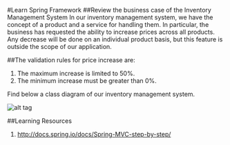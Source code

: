 #Learn Spring Framework
##Review the business case of the Inventory Management System
In our inventory management system, we have the concept of a product and a service for handling them. In particular, the business has requested the ability to increase prices across all products. Any decrease will be done on an individual product basis, but this feature is outside the scope of our application. 

##The validation rules for price increase are:
1. The maximum increase is limited to 50%.
2. The minimum increase must be greater than 0%.

 Find below a class diagram of our inventory management system.

![alt tag](https://docs.spring.io/docs/Spring-MVC-step-by-step/images/inventory-system-classdiagram.png)

##Learning Resources 
1. http://docs.spring.io/docs/Spring-MVC-step-by-step/
